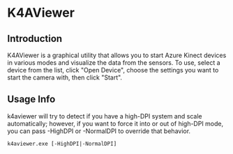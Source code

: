 # K4AViewer

## Introduction

K4AViewer is a graphical utility that allows you to start Azure Kinect devices in various modes and visualize the data from the sensors.
To use, select a device from the list, click "Open Device", choose the settings you want to start the camera with, then click "Start".

## Usage Info

k4aviewer will try to detect if you have a high-DPI system and scale automatically; however, if you want to force it into or out of
high-DPI mode, you can pass -HighDPI or -NormalDPI to override that behavior.

```shell
k4aviewer.exe [-HighDPI|-NormalDPI]
```


